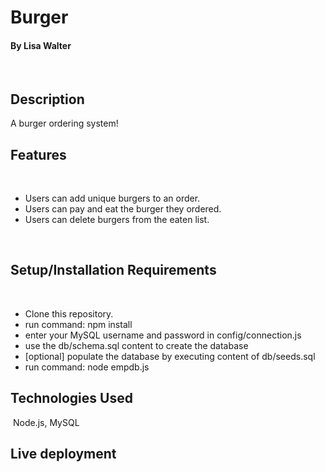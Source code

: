 # Burger

#### By Lisa Walter
​
## Description
A burger ordering system!

## Features
​
* Users can add unique burgers to an order.
* Users can pay and eat the burger they ordered.
* Users can delete burgers from the eaten list. 


​
​
## Setup/Installation Requirements
​
* Clone this repository.
* run command: npm install
* enter your MySQL username and password in config/connection.js
* use the db/schema.sql content to create the database
* [optional] populate the database by executing content of db/seeds.sql
* run command: node empdb.js
​
​
​
## Technologies Used
​
Node.js, MySQL

## Live deployment